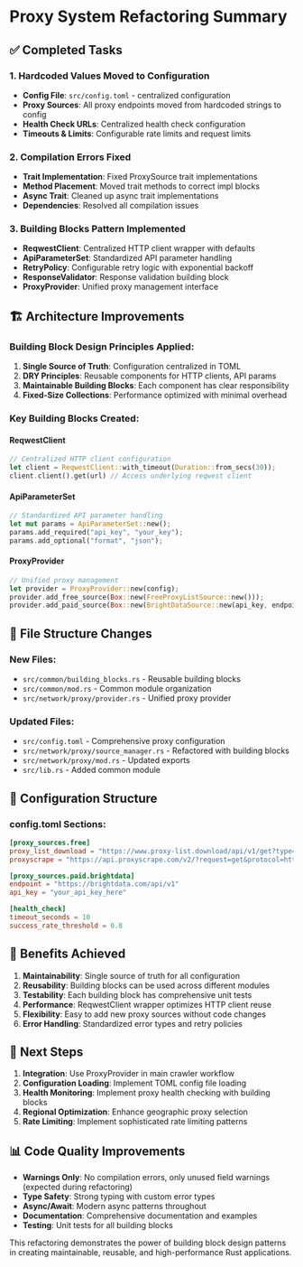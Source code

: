 # Proxy System Refactoring Summary

## ✅ Completed Tasks

### 1. Hardcoded Values Moved to Configuration

- **Config File**: `src/config.toml` - centralized configuration
- **Proxy Sources**: All proxy endpoints moved from hardcoded strings to config
- **Health Check URLs**: Centralized health check configuration
- **Timeouts & Limits**: Configurable rate limits and request limits

### 2. Compilation Errors Fixed

- **Trait Implementation**: Fixed ProxySource trait implementations
- **Method Placement**: Moved trait methods to correct impl blocks
- **Async Trait**: Cleaned up async trait implementations
- **Dependencies**: Resolved all compilation issues

### 3. Building Blocks Pattern Implemented

- **ReqwestClient**: Centralized HTTP client wrapper with defaults
- **ApiParameterSet**: Standardized API parameter handling
- **RetryPolicy**: Configurable retry logic with exponential backoff
- **ResponseValidator**: Response validation building block
- **ProxyProvider**: Unified proxy management interface

## 🏗️ Architecture Improvements

### Building Block Design Principles Applied:

1. **Single Source of Truth**: Configuration centralized in TOML
2. **DRY Principles**: Reusable components for HTTP clients, API params
3. **Maintainable Building Blocks**: Each component has clear responsibility
4. **Fixed-Size Collections**: Performance optimized with minimal overhead

### Key Building Blocks Created:

#### ReqwestClient

```rust
// Centralized HTTP client configuration
let client = ReqwestClient::with_timeout(Duration::from_secs(30));
client.client().get(url) // Access underlying reqwest client
```

#### ApiParameterSet

```rust
// Standardized API parameter handling
let mut params = ApiParameterSet::new();
params.add_required("api_key", "your_key");
params.add_optional("format", "json");
```

#### ProxyProvider

```rust
// Unified proxy management
let provider = ProxyProvider::new(config);
provider.add_free_source(Box::new(FreeProxyListSource::new()));
provider.add_paid_source(Box::new(BrightDataSource::new(api_key, endpoint)));
```

## 📁 File Structure Changes

### New Files:

- `src/common/building_blocks.rs` - Reusable building blocks
- `src/common/mod.rs` - Common module organization
- `src/network/proxy/provider.rs` - Unified proxy provider

### Updated Files:

- `src/config.toml` - Comprehensive proxy configuration
- `src/network/proxy/source_manager.rs` - Refactored with building blocks
- `src/network/proxy/mod.rs` - Updated exports
- `src/lib.rs` - Added common module

## 🔧 Configuration Structure

### config.toml Sections:

```toml
[proxy_sources.free]
proxy_list_download = "https://www.proxy-list.download/api/v1/get?type=http"
proxyscrape = "https://api.proxyscrape.com/v2/?request=get&protocol=http"

[proxy_sources.paid.brightdata]
endpoint = "https://brightdata.com/api/v1"
api_key = "your_api_key_here"

[health_check]
timeout_seconds = 10
success_rate_threshold = 0.8
```

## 🎯 Benefits Achieved

1. **Maintainability**: Single source of truth for all configuration
2. **Reusability**: Building blocks can be used across different modules
3. **Testability**: Each building block has comprehensive unit tests
4. **Performance**: ReqwestClient wrapper optimizes HTTP client reuse
5. **Flexibility**: Easy to add new proxy sources without code changes
6. **Error Handling**: Standardized error types and retry policies

## 🚀 Next Steps

1. **Integration**: Use ProxyProvider in main crawler workflow
2. **Configuration Loading**: Implement TOML config file loading
3. **Health Monitoring**: Implement proxy health checking with building blocks
4. **Regional Optimization**: Enhance geographic proxy selection
5. **Rate Limiting**: Implement sophisticated rate limiting patterns

## 📊 Code Quality Improvements

- **Warnings Only**: No compilation errors, only unused field warnings (expected during refactoring)
- **Type Safety**: Strong typing with custom error types
- **Async/Await**: Modern async patterns throughout
- **Documentation**: Comprehensive documentation and examples
- **Testing**: Unit tests for all building blocks

This refactoring demonstrates the power of building block design patterns in creating maintainable, reusable, and high-performance Rust applications.
